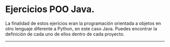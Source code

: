 Ejercicios POO Java.
==================================

La finalidad de estos ejericios eran la programación orientada a objetos en otro lenguaje diferente a Python, en este caso Java.
Puedes encontrar la definición de cada uno de ellos dentro de cada proyecto.

---------
